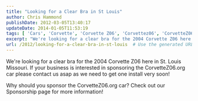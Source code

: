 ```yaml
---
title: "Looking for a Clear Bra in St Louis"
author: Chris Hammond
publishDate: 2012-03-05T13:40:17
updateDate: 2014-01-05T11:53:19
tags: [ 'Cars', 'Corvette', 'Corvette Z06', 'Corvettez06', 'CorvetteZ06org' ]
excerpt: "We're looking for a clear bra for the 2004 Corvette Z06 here in St. Louis Missouri. If your business is interested in sponsoring the CorvetteZ06.org car please contact us asap as we need to get one install very soon!"
url: /2012/looking-for-a-clear-bra-in-st-louis  # Use the generated URL with year
---
```

<p>We're looking for a clear bra for the 2004 Corvette Z06 here in St. Louis Missouri. If your business is interested in sponsoring the CorvetteZ06.org car please contact us asap as we need to get one install very soon!</p> <p>Why should you sponsor the CorvetteZ06.org car? Check out our Sponsorship page for more information!</p> <p>&nbsp;</p>
